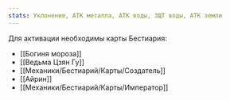 ```yaml
---
stats: Уклонение, АТК металла, АТК воды, ЗЩТ воды, АТК земли
---
```

Для активации необходимы карты Бестиария:
- [[Богиня мороза]]
- [[Ведьма Цзян Гу]]
- [[Механики/Бестиарий/Карты/Создатель]]
- [[Айрин]]
- [[Механики/Бестиарий/Карты/Император]]